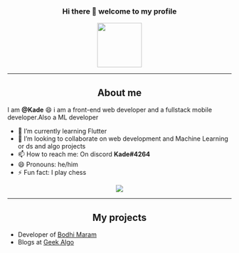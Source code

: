<h3 align='center'> Hi there 👋 welcome to my profile</h3>

<div id="header" align="center">
  <img src="https://media.giphy.com/media/M9gbBd9nbDrOTu1Mqx/giphy.gif" width="100"/>
</div>

---
<h2 align='center'>About me </h2>

 I am **@Kade** 😄 i am a front-end web developer and a fullstack mobile developer.Also a ML developer

- 🌱 I’m currently learning Flutter
- 👯 I’m looking to collaborate on web development and Machine Learning or ds and algo projects
- 📫 How to reach me: On discord **Kade#4264**
- 😄 Pronouns: he/him
- ⚡ Fun fact: I play chess

<div id="header" align="center">
  <img src="https://cdn.dribbble.com/users/1292677/screenshots/6139167/media/5387dc7e035b3efe9d94516044de66a4.gif"/>
</div>

---

<h2 align='center'>My projects</h2>

- Developer of <a href='https://bodhimaram.in/'>Bodhi Maram</a>
- Blogs at <a href='https://geekalgo.com/'>Geek Algo</a>